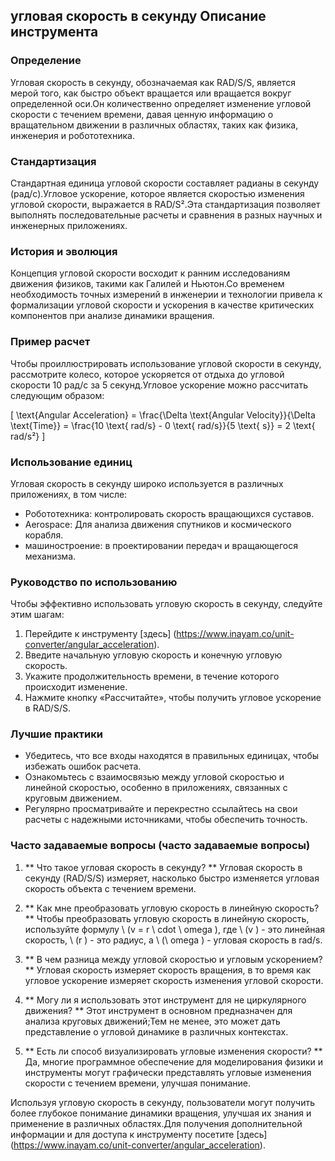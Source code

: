 ## угловая скорость в секунду Описание инструмента

### Определение
Угловая скорость в секунду, обозначаемая как RAD/S/S, является мерой того, как быстро объект вращается или вращается вокруг определенной оси.Он количественно определяет изменение угловой скорости с течением времени, давая ценную информацию о вращательном движении в различных областях, таких как физика, инженерия и робототехника.

### Стандартизация
Стандартная единица угловой скорости составляет радианы в секунду (рад/с).Угловое ускорение, которое является скоростью изменения угловой скорости, выражается в RAD/S².Эта стандартизация позволяет выполнять последовательные расчеты и сравнения в разных научных и инженерных приложениях.

### История и эволюция
Концепция угловой скорости восходит к ранним исследованиям движения физиков, такими как Галилей и Ньютон.Со временем необходимость точных измерений в инженерии и технологии привела к формализации угловой скорости и ускорения в качестве критических компонентов при анализе динамики вращения.

### Пример расчет
Чтобы проиллюстрировать использование угловой скорости в секунду, рассмотрите колесо, которое ускоряется от отдыха до угловой скорости 10 рад/с за 5 секунд.Угловое ускорение можно рассчитать следующим образом:

\[ \text{Angular Acceleration} = \frac{\Delta \text{Angular Velocity}}{\Delta \text{Time}} = \frac{10 \text{ rad/s} - 0 \text{ rad/s}}{5 \text{ s}} = 2 \text{ rad/s²} \]

### Использование единиц
Угловая скорость в секунду широко используется в различных приложениях, в том числе:
- Робототехника: контролировать скорость вращающихся суставов.
- Aerospace: Для анализа движения спутников и космического корабля.
- машиностроение: в проектировании передач и вращающегося механизма.

### Руководство по использованию
Чтобы эффективно использовать угловую скорость в секунду, следуйте этим шагам:
1. Перейдите к инструменту [здесь] (https://www.inayam.co/unit-converter/angular_acceleration).
2. Введите начальную угловую скорость и конечную угловую скорость.
3. Укажите продолжительность времени, в течение которого происходит изменение.
4. Нажмите кнопку «Рассчитайте», чтобы получить угловое ускорение в RAD/S/S.

### Лучшие практики
- Убедитесь, что все входы находятся в правильных единицах, чтобы избежать ошибок расчета.
- Ознакомьтесь с взаимосвязью между угловой скоростью и линейной скоростью, особенно в приложениях, связанных с круговым движением.
- Регулярно просматривайте и перекрестно ссылайтесь на свои расчеты с надежными источниками, чтобы обеспечить точность.

### Часто задаваемые вопросы (часто задаваемые вопросы)

1. ** Что такое угловая скорость в секунду? **
Угловая скорость в секунду (RAD/S/S) измеряет, насколько быстро изменяется угловая скорость объекта с течением времени.

2. ** Как мне преобразовать угловую скорость в линейную скорость? **
Чтобы преобразовать угловую скорость в линейную скорость, используйте формулу \ (v = r \ cdot \ omega \), где \ (v \) - это линейная скорость, \ (r \) - это радиус, а \ (\ omega \) - угловая скорость в rad/s.

3. ** В чем разница между угловой скоростью и угловым ускорением? **
Угловая скорость измеряет скорость вращения, в то время как угловое ускорение измеряет скорость изменения угловой скорости.

4. ** Могу ли я использовать этот инструмент для не циркулярного движения? **
Этот инструмент в основном предназначен для анализа круговых движений;Тем не менее, это может дать представление о угловой динамике в различных контекстах.

5. ** Есть ли способ визуализировать угловые изменения скорости? **
Да, многие программное обеспечение для моделирования физики и инструменты могут графически представлять угловые изменения скорости с течением времени, улучшая понимание.

Используя угловую скорость в секунду, пользователи могут получить более глубокое понимание динамики вращения, улучшая их знания и применение в различных областях.Для получения дополнительной информации и для доступа к инструменту посетите [здесь] (https://www.inayam.co/unit-converter/angular_acceleration).